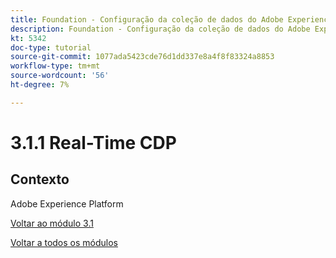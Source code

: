 ```yaml
---
title: Foundation - Configuração da coleção de dados do Adobe Experience Platform e da extensão Web SDK - Explicação da coleção de dados do Adobe Experience Platform
description: Foundation - Configuração da coleção de dados do Adobe Experience Platform e da extensão Web SDK - Explicação da coleção de dados do Adobe Experience Platform
kt: 5342
doc-type: tutorial
source-git-commit: 1077ada5423cde76d1dd337e8a4f8f83324a8853
workflow-type: tm+mt
source-wordcount: '56'
ht-degree: 7%

---
```


# 3.1.1 Real-Time CDP

## Contexto

Adobe Experience Platform

[Voltar ao módulo 3.1](./rtcdp.md)

[Voltar a todos os módulos](./../../../overview.md)

